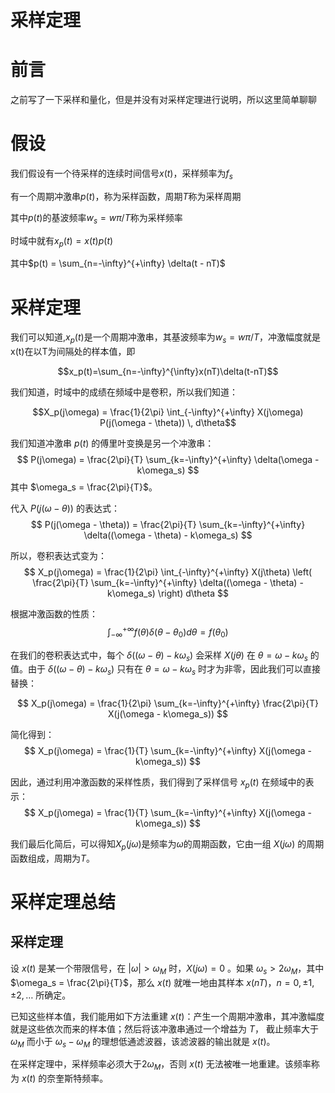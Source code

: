 # 采样定理

# 前言

之前写了一下采样和量化，但是并没有对采样定理进行说明，所以这里简单聊聊

# 假设

我们假设有一个待采样的连续时间信号$x(t)$，采样频率为$f_s$

有一个周期冲激串$p(t)$，称为采样函数，周期$T$称为采样周期

其中$p(t)$的基波频率$w_s=w\pi/T$称为采样频率

时域中就有$x_p(t)=x(t)p(t)$

其中$p(t) = \sum_{n=-\infty}^{+\infty} \delta(t - nT)$
# 采样定理

我们可以知道,$x_p(t)$是一个周期冲激串，其基波频率为$w_s=w\pi/T$，冲激幅度就是x(t)在以T为间隔处的样本值，即

$$x_p(t)=\sum_{n=-\infty}^{\infty}x(nT)\delta(t-nT)$$

我们知道，时域中的成绩在频域中是卷积，所以我们知道：

$$X_p(j\omega) = \frac{1}{2\pi} \int_{-\infty}^{+\infty} X(j\omega) P(j(\omega - \theta)) \, d\theta$$

我们知道冲激串 $p(t)$ 的傅里叶变换是另一个冲激串：
$$ P(j\omega) = \frac{2\pi}{T} \sum_{k=-\infty}^{+\infty} \delta(\omega - k\omega_s) $$
其中 $\omega_s = \frac{2\pi}{T}$。


代入 $P(j(\omega - \theta))$ 的表达式：
$$ P(j(\omega - \theta)) = \frac{2\pi}{T} \sum_{k=-\infty}^{+\infty} \delta((\omega - \theta) - k\omega_s) $$

所以，卷积表达式变为：
$$ X_p(j\omega) = \frac{1}{2\pi} \int_{-\infty}^{+\infty} X(j\theta) \left( \frac{2\pi}{T} \sum_{k=-\infty}^{+\infty} \delta((\omega - \theta) - k\omega_s) \right) d\theta $$

根据冲激函数的性质：
$$ \int_{-\infty}^{+\infty} f(\theta) \delta(\theta - \theta_0) d\theta = f(\theta_0) $$

在我们的卷积表达式中，每个 $\delta((\omega - \theta) - k\omega_s)$ 会采样 $X(j\theta)$ 在 $\theta = \omega - k\omega_s$ 的值。由于 $\delta((\omega - \theta) - k\omega_s)$ 只有在 $\theta = \omega - k\omega_s$ 时才为非零，因此我们可以直接替换：

$$ X_p(j\omega) = \frac{1}{2\pi} \sum_{k=-\infty}^{+\infty} \frac{2\pi}{T} X(j(\omega - k\omega_s)) $$

简化得到：
$$ X_p(j\omega) = \frac{1}{T} \sum_{k=-\infty}^{+\infty} X(j(\omega - k\omega_s)) $$

因此，通过利用冲激函数的采样性质，我们得到了采样信号 $x_p(t)$ 在频域中的表示：
$$ X_p(j\omega) = \frac{1}{T} \sum_{k=-\infty}^{+\infty} X(j(\omega - k\omega_s)) $$


我们最后化简后，可以得知$X_p(j\omega)$是频率为$\omega$的周期函数，它由一组 $X(j\omega)$ 的周期函数组成，周期为$T$。

# 采样定理总结

## 采样定理

设 $x(t)$ 是某一个带限信号，在 $|\omega| > \omega_M$ 时，$X(j\omega) = 0$ 。如果 $\omega_s > 2\omega_M$，其中 $\omega_s = \frac{2\pi}{T}$，那么 $x(t)$ 就唯一地由其样本 $x(nT)$，$n = 0, \pm 1, \pm 2, \ldots$ 所确定。

已知这些样本值，我们能用如下方法重建 $x(t)$：产生一个周期冲激串，其冲激幅度就是这些依次而来的样本值；然后将该冲激串通过一个增益为 $T$， 截止频率大于 $\omega_M$ 而小于 $\omega_s - \omega_M$ 的理想低通滤波器，该滤波器的输出就是 $x(t)$。

在采样定理中，采样频率必须大于$2\omega_M$，否则 $x(t)$ 无法被唯一地重建。该频率称为 $x(t)$ 的奈奎斯特频率。